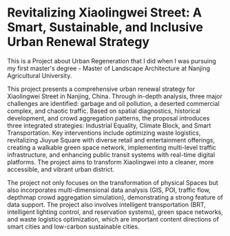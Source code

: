 # Revitalizing Xiaolingwei Street: A Smart, Sustainable, and Inclusive Urban Renewal Strategy

This is a Project about Urban Regeneration that I did when I was pursuing my first master's degree - Master of Landscape Architecture at Nanjing Agricultural University.

This project presents a comprehensive urban renewal strategy for Xiaolingwei Street in Nanjing, China. Through in-depth analysis, three major challenges are identified: garbage and oil pollution, a deserted commercial complex, and chaotic traffic. Based on spatial diagnostics, historical development, and crowd aggregation patterns, the proposal introduces three integrated strategies: Industrial Equality, Climate Block, and Smart Transportation. Key interventions include optimizing waste logistics, revitalizing Jiuyue Square with diverse retail and entertainment offerings, creating a walkable green space network, implementing multi-level traffic infrastructure, and enhancing public transit systems with real-time digital platforms. The project aims to transform Xiaolingwei into a cleaner, more accessible, and vibrant urban district.

The project not only focuses on the transformation of physical Spaces but also incorporates multi-dimensional data analysis (GIS, POI, traffic flow, depthmap crowd aggregation simulation), demonstrating a strong feature of data support. The project also involves intelligent transportation (BRT, intelligent lighting control, and reservation systems), green space networks, and waste logistics optimization, which are important content directions of smart cities and low-carbon sustainable cities.
